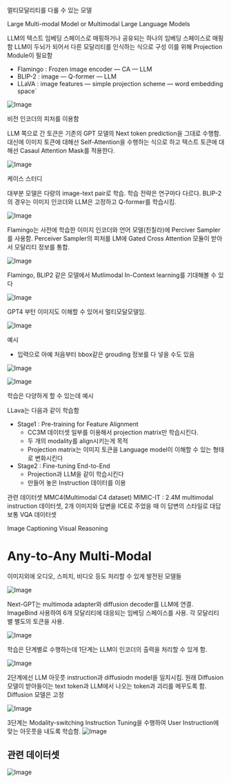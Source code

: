 멀티모달리티를 다룰 수 있는 모델

Large Multi-modal Model or Multimodal Large Language Models

LLM의 텍스트 임베딩 스페이스로 매핑하거나 공유되는 하나의 임베딩 스페이스로 매핑함
LLM이 두뇌가 되어서 다른 모달리티를 인식하는 식으로 구성
이를 위해 Projection Module이 필요함

- Flamingo : Frozen image encoder — CA — LLM
- BLIP-2 : image — Q-former — LLM
- LLaVA : image features — simple projection scheme — word embedding space`


![Image](https://github.com/user-attachments/assets/9e472404-e64d-4ba2-8dc1-f8e8b4be2266)

비전 인코더의 피처를 이용함


LLM 쪽으로 간 토큰은 기존의 GPT 모델의 Next token prediction을 그대로 수행함. 대신에 이미지 토큰에 대해선 Self-Attention을 수행하는 식으로 하고 텍스트 토큰에 대해선 Casaul Attention Mask를 적용한다.

![Image](https://github.com/user-attachments/assets/5fcd3674-348c-4fd2-94ca-365cf628dcfb)



케이스 스터디

대부분 모델은 다량의 image-text pair로 학습. 학습 전략은 연구마다 다르다. BLIP-2의 경우는 이미지 인코더와 LLM은 고정하고 Q-former를 학습시킴. 

![Image](https://github.com/user-attachments/assets/614d054a-697d-41e6-9059-28b9297088a5)

Flamingo는 사전에 학습한 이미지 인코더와 언어 모델(친칠라)에 Perciver Sampler를 사용함. Perceiver Sampler의 피처를 LM에 Gated Cross Attention 모듈이 받아서 모달리티 정보를 통합.

![Image](https://github.com/user-attachments/assets/3d7c7819-0ac7-4c53-9d47-8d02bc8f719f)

Flamingo, BLIP2 같은 모델에서  Mutlimodal In-Context learning를 기대해볼 수 있다

![Image](https://github.com/user-attachments/assets/f6fae328-4398-4d72-8216-0696e6270614)

GPT4 부턴 이미지도 이해할 수 있어서 멀티모달모델임.

![Image](https://github.com/user-attachments/assets/2ce7a44d-1c2b-4319-83b1-f6267805df4b)



예시
- 입력으로 아예 처음부터 bbox같은 grouding 정보를 다 넣을 수도 있음


![Image](https://github.com/user-attachments/assets/97a041ad-b4c4-4663-9141-528ac9955624)

![Image](https://github.com/user-attachments/assets/1c0fddca-b950-4df9-82b9-39f694f824f3)


학습은 다양하게 할 수 있는데 예시

LLava는 다음과 같이 학습함


- Stage1 : Pre-training for Feature Alignment
    - CC3M 데이터셋 일부를 이용해서 projection matrix만 학습시킨다.
    - 두 개의 modality를 align시키는게 목적
    - Projection matrix는 이미지 토큰을 Language model이 이해할 수 있는 형태로 변화시킨다
- Stage2 : Fine-tuning End-to-End
    - Projection과 LLM을 같이 학습시킨다
    - 만들어 놓은 Instruction 데이터를 이용


관련 데이터셋
MMC4(Multimodal C4 dataset)
MIMIC-IT :  2.4M multimodal instruction 데이터셋, 2개 이미지와 답변을 ICE로 주었을 때 이 답변의 스타일로 대답
보통 VQA 데이터셋

Image Captioning
Visual Reasoning



# Any-to-Any Multi-Modal

이미지외에 오디오, 스피치, 비디오 등도 처리할 수 있게 발전된 모델들

![Image](https://github.com/user-attachments/assets/9b9924df-b090-405b-a58e-dfc85ffb9e3b)

Next-GPT는 multimoda adapter와 diffusion decoder를 LLM에 연결. ImageBind 사용하여 6개 모달리티에 대응되는 임베딩 스페이스를 사용. 각 모달리티별 별도의 토큰을 사용. 


![Image](https://github.com/user-attachments/assets/a65b0177-37ec-413e-baae-d66fa1e69913)

학습은 단계별로 수행하는데 1단계는 LLM이 인코더의 출력을 처리할 수 있게 함. 

![Image](https://github.com/user-attachments/assets/acb96848-3770-4d64-a952-da0a34a10958)


2단계에선 LLM 아웃풋 instruction과 diffusiodn model을 일치시킴. 원래 Diffusion 모델이 받아들이는 text token과 LLM에서 나오는 token과 괴리를 메꾸도록 함. Diffusion 모델은 고정

![Image](https://github.com/user-attachments/assets/4c4a820c-8056-494c-b18e-8e6c74ecf2b4)

3단계는 Modality-switching Instruction Tuning을 수행하여 User Instruction에 맞는 아웃풋을 내도록 학습함. 
![Image](https://github.com/user-attachments/assets/1ee0ffb6-3117-4273-aba4-bf2ff19c0888)


## 관련 데이터셋

![Image](https://github.com/user-attachments/assets/4f3fc2eb-83ca-4686-b9db-beafd4e31f14)